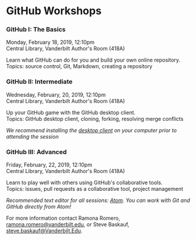 # GitHub Workshops



### GitHub I: The Basics
Monday, February 18, 2019, 12:10pm   
Central Library, Vanderbilt Author's Room (418A)

Learn what GitHub can do for you and build your own online repository.   
Topics: source control, Git, Markdown, creating a repository


### GitHub II:  Intermediate
Wednesday, February, 20, 2019, 12:10pm   
Central Library, Vanderbilt Author's Room (418A)

Up your GitHub game with the GitHub desktop client.   
Topics: GitHub desktop client, cloning, forking, resolving merge conflicts   

*We recommend installing the [desktop client](https://desktop.github.com/) on your computer prior to attending the session*


### GitHub III:  Advanced
Friday, February, 22, 2019, 12:10pm   
Central Library, Vanderbilt Author's Room (418A)

Learn to play well with others using GitHub's collaborative tools.   
Topics: issues, pull requests as a collaborative tool, project management 


*Recommended text editor for all sessions: [Atom](https://atom.io/).  You can work with Git and GitHub directly from Atom!*

For more information contact Ramona Romero, <ramona.romero@vanderbilt.edu>, or Steve Baskauf, <steve.baskauf@Vanderbilt.Edu>.
